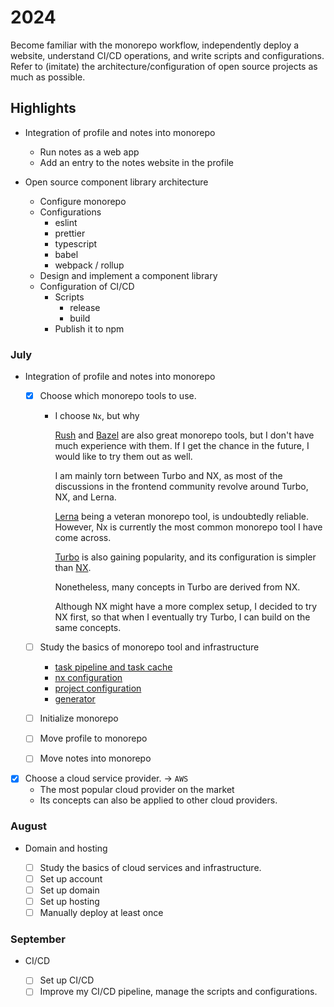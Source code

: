 # 2024

Become familiar with the monorepo workflow, independently deploy a website, understand CI/CD operations, and write scripts and configurations. Refer to (imitate) the architecture/configuration of open source projects as much as possible.

## Highlights

- Integration of profile and notes into monorepo

  - Run notes as a web app
  - Add an entry to the notes website in the profile

- Open source component library architecture
  - Configure monorepo
  - Configurations
    - eslint
    - prettier
    - typescript
    - babel
    - webpack / rollup
  - Design and implement a component library
  - Configuration of CI/CD
    - Scripts
      - release
      - build
    - Publish it to npm

### July

- Integration of profile and notes into monorepo

  - [x] Choose which monorepo tools to use.

    - I choose `Nx`, but why

      [Rush](https://rushjs.io) and [Bazel](https://bazel.build) are also great monorepo tools,
      but I don't have much experience with them.
      If I get the chance in the future, I would like to try them out as well.

      I am mainly torn between Turbo and NX, as most of the discussions in the frontend community revolve around Turbo, NX, and Lerna.

      [Lerna](https://lerna.js.org) being a veteran monorepo tool, is undoubtedly reliable.
      However, Nx is currently the most common monorepo tool I have come across.

      [Turbo](https://turbo.build) is also gaining popularity,
      and its configuration is simpler than [NX](https://nx.dev).

      Nonetheless, many concepts in Turbo are derived from NX.

      Although NX might have a more complex setup,
      I decided to try NX first, so that when I eventually try Turbo,
      I can build on the same concepts.

  - [ ] Study the basics of monorepo tool and infrastructure

    - [task pipeline and task cache](../../monorepos/nx/task.md)
    - [nx configuration](../../monorepos/nx/nx-configuration.md)
    - [project configuration](../../monorepos/nx/project-configuration.md)
    - [generator](../../monorepos/nx/generated.md)

  - [ ] Initialize monorepo
  - [ ] Move profile to monorepo
  - [ ] Move notes into monorepo

- [x] Choose a cloud service provider. -> `AWS`
  - The most popular cloud provider on the market
  - Its concepts can also be applied to other cloud providers.

### August

- Domain and hosting

  - [ ] Study the basics of cloud services and infrastructure.
  - [ ] Set up account
  - [ ] Set up domain
  - [ ] Set up hosting
  - [ ] Manually deploy at least once

### September

- CI/CD

  - [ ] Set up CI/CD
  - [ ] Improve my CI/CD pipeline, manage the scripts and configurations.
